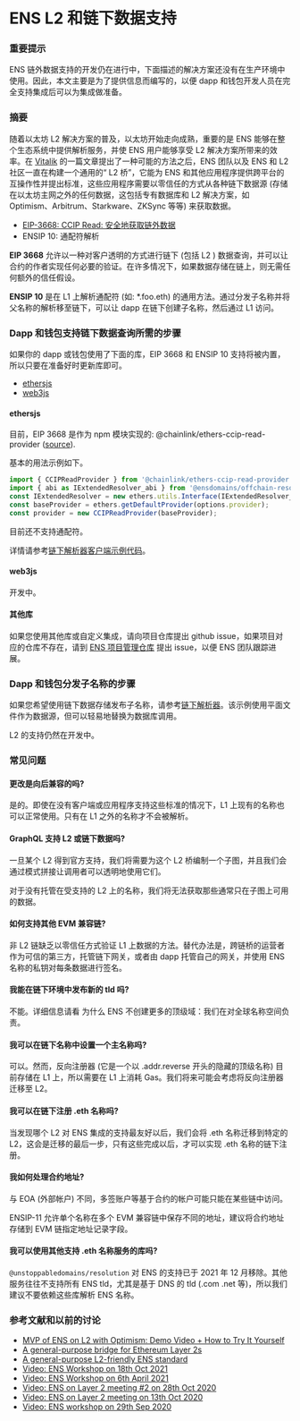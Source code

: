 # ENS L2 和链下数据支持

### 重要提示

ENS 链外数据支持的开发仍在进行中，下面描述的解决方案还没有在生产环境中使用。因此，本文主要是为了提供信息而编写的，以便 dapp 和钱包开发人员在完全支持集成后可以为集成做准备。

### 摘要

随着以太坊 L2 解决方案的普及，以太坊开始走向成熟，重要的是 ENS 能够在整个生态系统中提供解析服务，并使 ENS 用户能够享受 L2 解决方案所带来的效率。在 [Vitalik](https://ethereum-magicians.org/t/a-general-purpose-l2-friendly-ens-standard/4591) 的一篇文章提出了一种可能的方法之后，ENS 团队以及 ENS 和 L2 社区一直在构建一个通用的“ L2 桥”，它能为 ENS 和其他应用程序提供跨平台的互操作性并提出标准，这些应用程序需要以零信任的方式从各种链下数据源 (存储在以太坊主网之外的任何数据，这包括专有数据库和 L2 解决方案，如 Optimism、Arbitrum、Starkware、ZKSync 等等) 来获取数据。

* [EIP-3668: CCIP Read: 安全地获取链外数据](https://eips.ethereum.org/EIPS/eip-3668)
* ENSIP 10: 通配符解析

**EIP 3668** 允许以一种对客户透明的方式进行链下 (包括 L2 ) 数据查询，并可以让合约的作者实现任何必要的验证。在许多情况下，如果数据存储在链上，则无需任何额外的信任假设。

**ENSIP 10** 是在 L1 上解析通配符 (如: \*.foo.eth) 的通用方法。通过分发子名称并将父名称的解析移至链下，可以让 dapp 在链下创建子名称，然后通过 L1 访问。

### Dapp 和钱包支持链下数据查询所需的步骤

如果你的 dapp 或钱包使用了下面的库，EIP 3668 和 ENSIP 10 支持将被内置，所以只要在准备好时更新库即可。

* [ethersjs](https://github.com/ethers-io/ethers.js)
* [web3js](https://github.com/ethereum/web3.js)

#### ethersjs

目前，EIP 3668 是作为 npm 模块实现的: @chainlink/ethers-ccip-read-provider ([source](https://github.com/smartcontractkit/ccip-read/tree/rewrite/packages/ethers-ccip-read-provider)).

基本的用法示例如下。

```js
import { CCIPReadProvider } from '@chainlink/ethers-ccip-read-provider';
import { abi as IExtendedResolver_abi } from '@ensdomains/offchain-resolver-contracts/artifacts/contracts/IExtendedResolver.sol/IExtendedResolver.json';
const IExtendedResolver = new ethers.utils.Interface(IExtendedResolver_abi);
const baseProvider = ethers.getDefaultProvider(options.provider);
const provider = new CCIPReadProvider(baseProvider);
```

目前还不支持通配符。

详情请参考[链下解析器客户端示例代码](https://github.com/ensdomains/offchain-resolver/blob/main/packages/client/src/index.ts#L46)。

#### web3js

开发中。

#### 其他库

如果您使用其他库或自定义集成，请向项目仓库提出 github issue，如果项目对应的仓库不存在，请到 [ENS 项目管理仓库](https://github.com/ensdomains/pm/issues) 提出 issue，以便 ENS 团队跟踪进展。

### Dapp 和钱包分发子名称的步骤

如果您希望使用链下数据存储发布子名称，请参考[链下解析器](https://github.com/ensdomains/offchain-resolver)。该示例使用平面文件作为数据源，但可以轻易地替换为数据库调用。

L2 的支持仍然在开发中。

### 常见问题

#### 更改是向后兼容的吗?

是的。即使在没有客户端或应用程序支持这些标准的情况下，L1 上现有的名称也可以正常使用。只有在 L1 之外的名称才不会被解析。

#### GraphQL 支持 L2 或链下数据吗?

一旦某个 L2 得到官方支持，我们将需要为这个 L2 桥编制一个子图，并且我们会通过模式拼接让调用者可以透明地使用它们。

对于没有托管在受支持的 L2 上的名称，我们将无法获取那些通常只在子图上可用的数据。

#### 如何支持其他 EVM 兼容链?

非 L2 链缺乏以零信任方式验证 L1 上数据的方法。替代办法是，跨链桥的运营者作为可信的第三方，托管链下网关，或者由 dapp 托管自己的网关，并使用 ENS 名称的私钥对每条数据进行签名。

#### 我能在链下环境中发布新的 tld 吗?

不能。详细信息请看 为什么 ENS 不创建更多的顶级域：我们在对全球名称空间负责。

#### 我可以在链下名称中设置一个主名称吗?

可以。然而，反向注册器 (它是一个以 .addr.reverse 开头的隐藏的顶级名称) 目前存储在 L1 上，所以需要在 L1 上消耗 Gas。我们将来可能会考虑将反向注册器迁移至 L2。

#### 我可以在链下注册 .eth 名称吗?

当发现哪个 L2 对 ENS 集成的支持最友好以后，我们会将 .eth 名称迁移到特定的 L2，这会是迁移的最后一步，只有这些完成以后，才可以实现 .eth 名称的链下注册。

#### 我如何处理合约地址?

与 EOA (外部帐户) 不同，多签账户等基于合约的帐户可能只能在某些链中访问。

ENSIP-11 允许单个名称在多个 EVM 兼容链中保存不同的地址，建议将合约地址存储到 EVM 链指定地址记录字段。

#### 我可以使用其他支持 .eth 名称服务的库吗?

`@unstoppabledomains/resolution` 对 ENS 的支持已于 2021 年 12 月移除。其他服务往往不支持所有 ENS tld，尤其是基于 DNS 的 tld (.com .net 等)，所以我们建议不要依赖这些库解析 ENS 名称。

### 参考文献和以前的讨论

* [MVP of ENS on L2 with Optimism: Demo Video + How to Try It Yourself](https://medium.com/the-ethereum-name-service/mvp-of-ens-on-l2-with-optimism-demo-video-how-to-try-it-yourself-b44c390cbd67)
* [A general-purpose bridge for Ethereum Layer 2s](https://medium.com/the-ethereum-name-service/a-general-purpose-bridge-for-ethereum-layer-2s-e28810ec1d88)
* [A general-purpose L2-friendly ENS standard](https://ethereum-magicians.org/t/a-general-purpose-l2-friendly-ens-standard/4591)
* [Video: ENS Workshop on 18th Oct 2021](https://www.youtube.com/watch?v=L9N7U\_bNmOU)
* [Video: ENS Workshop on 6th April 2021](https://www.youtube.com/watch?v=9DdL7AQgXTM)
* [Video: ENS on Layer 2 meeting #2 on 28th Oct 2020](https://www.youtube.com/watch?v=QwEiAedSNYI)
* [Video: ENS on Layer 2 meeting on 13th Oct 2020](https://www.youtube.com/watch?v=vloI0VT8DXE)
* [Video: ENS workshop on 29th Sep 2020](https://www.youtube.com/watch?v=65z\_j4n8mTk\&t=2s)
